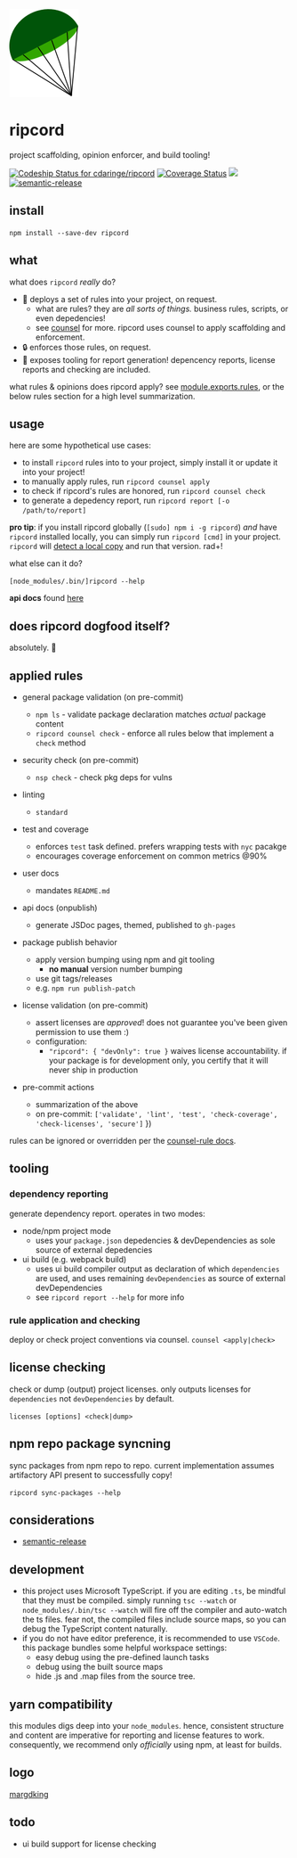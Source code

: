 <img src="https://raw.githubusercontent.com/cdaringe/ripcord/master/img/parachute.png" />

# ripcord

project scaffolding, opinion enforcer, and build tooling!

[ ![Codeship Status for cdaringe/ripcord](https://app.codeship.com/projects/8944d7f0-6e6a-0134-4108-3672b74a6b59/status?branch=master)](https://app.codeship.com/projects/177795) [![Coverage Status](https://coveralls.io/repos/github/cdaringe/ripcord/badge.svg?branch=master)](https://coveralls.io/github/cdaringe/ripcord?branch=master) ![](https://img.shields.io/badge/standardjs-%E2%9C%93-brightgreen.svg) [![semantic-release](https://img.shields.io/badge/%20%20%F0%9F%93%A6%F0%9F%9A%80-semantic--release-e10079.svg)](https://github.com/semantic-release/semantic-release)


## install

`npm install --save-dev ripcord`

## what

what does `ripcord` _really_ do?

- :rocket: deploys a set of rules into your project, on request.
  - what are rules? they are _all sorts of things._ business rules, scripts, or even depedencies!
  - see  [counsel](https://github.com/cdaringe/counsel) for more. ripcord uses counsel to apply scaffolding and enforcement.
- :lock: enforces those rules, on request.
- :memo: exposes tooling for report generation! depencency reports, license reports and checking are included.

what rules & opinions does ripcord apply? see [module.exports.rules](https://github.com/cdaringe/ripcord/blob/master/src/index.js), or the below rules section for a high level summarization.

## usage

here are some hypothetical use cases:

- to install `ripcord` rules into to your project, simply install it or update it into your project!
- to manually apply rules, run `ripcord counsel apply`
- to check if ripcord's rules are honored, run `ripcord counsel check`
- to generate a depedency report, run `ripcord report [-o /path/to/report]`

**pro tip**: if you install ripcord globally (`[sudo] npm i -g ripcord`) _and_ have `ripcord` installed locally, you can simply run `ripcord [cmd]` in your project.  `ripcord` will [detect a local copy](https://github.com/cdaringe/ripcord/blob/ebd59305bb27f92febe69f5760f21c2a1bbc21d5/bin/ripcord#L19) and run that version. rad+!

what else can it do?

`[node_modules/.bin/]ripcord --help`

**api docs** found [here](https://cdaringe.github.io/ripcord/)

## does ripcord dogfood itself?

absolutely. :tada:

## applied rules

- general package validation (on pre-commit)
  - `npm ls` - validate package declaration matches _actual_ package content
  - `ripcord counsel check` - enforce all rules below that implement a `check` method

- security check (on pre-commit)
  - `nsp check` - check pkg deps for vulns

- linting
  - `standard`

- test and coverage
  - enforces `test` task defined. prefers wrapping tests with `nyc` pacakge
  - encourages coverage enforcement on common metrics @90%

- user docs
  - mandates `README.md`

- api docs (onpublish)
  - generate JSDoc pages, themed, published to `gh-pages`

- package publish behavior
  - apply version bumping using npm and git tooling
    - **no manual** version number bumping
  - use git tags/releases
  - e.g. `npm run publish-patch`

- license validation (on pre-commit)
  - assert licenses are _approved_! does not guarantee you've been given permission to use them :)
  - configuration:
    - `"ripcord": { "devOnly": true }` waives license accountability. if your package is for development only, you certify that it will never ship in production

- pre-commit actions
  - summarization of the above
  - on pre-commit: `['validate', 'lint', 'test', 'check-coverage', 'check-licenses', 'secure']`
})

rules can be ignored or overridden per the [counsel-rule docs](https://github.com/cdaringe/counsel/tree/master/packages/counsel-rule).

## tooling

### dependency reporting

generate dependency report.  operates in two modes:

- node/npm project mode
  - uses your `package.json` depedencies & devDependencies as sole source of external depedencies
- ui build (e.g. webpack build)
  - uses ui build compiler output as declaration of which `dependencies` are used, and uses remaining `devDependencies` as source of external devDependencies
  - see `ripcord report --help` for more info

### rule application and checking

deploy or check  project conventions via counsel. `counsel <apply|check>`

## license checking

check or dump (output) project licenses. only outputs licenses for `dependencies` not `devDependencies` by default.

`licenses [options] <check|dump>`

## npm repo package syncning

sync packages from npm repo to repo. current implementation assumes artifactory API present to successfully copy!

`ripcord sync-packages --help`

## considerations

- [semantic-release](https://github.com/semantic-release/semantic-release)

## development

- this project uses Microsoft TypeScript.  if you are editing `.ts`, be mindful that they must be compiled.  simply running `tsc --watch` or `node_modules/.bin/tsc --watch` will fire off the compiler and auto-watch the ts files.  fear not, the compiled files include source maps, so you can debug the TypeScript content naturally.
- if you do not have editor preference, it is recommended to use `VSCode`.  this package bundles some helpful workspace settings:
  - easy debug using the pre-defined launch tasks
  - debug using the built source maps
  - hide .js and .map files from the source tree.

## yarn compatibility

this modules digs deep into your `node_modules`.  hence, consistent structure and content are imperative for reporting and license features to work.  consequently, we recommend only _officially_ using npm, at least for builds.

## logo

[margdking](https://github.com/margdking)

## todo
- ui build support for license checking
